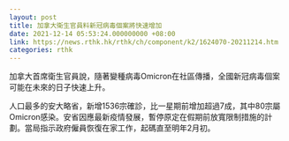 ```yaml
---
layout: post
title: 加拿大衛生官員料新冠病毒個案將快速增加
date: 2021-12-14 05:53:24.000000000 +08:00
link: https://news.rthk.hk/rthk/ch/component/k2/1624070-20211214.htm
categories: rthk
---
```


加拿大首席衛生官員說，隨著變種病毒Omicron在社區傳播，全國新冠病毒個案可能在未來的日子快速上升。

人口最多的安大略省，新增1536宗確診，比一星期前增加超過7成，其中80宗屬Omicron感染。安省因應最新疫情發展，暫停原定在假期前放寬限制措施的計劃。當局指示政府僱員恢復在家工作，起碼直至明年2月初。
